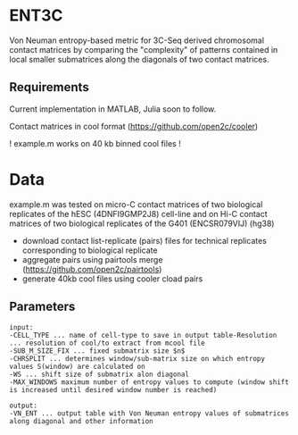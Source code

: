 # ENT3C
Von Neuman entropy-based metric for 3C-Seq derived chromosomal contact matrices by comparing the "complexity" of patterns contained in local smaller submatrices along the diagonals of two contact matrices. 

## Requirements
Current implementation in MATLAB, Julia soon to follow.

Contact matrices in cool format (https://github.com/open2c/cooler)

! example.m works on 40 kb binned cool files !

# Data
example.m was tested on micro-C contact matrices of two biological replicates of the hESC (4DNFI9GMP2J8) cell-line and on Hi-C contact matrices of two biological replicates of the G401 (ENCSR079VIJ) (hg38)

 - download contact list-replicate (pairs) files for technical replicates corresponding to biological replicate
 - aggregate pairs using pairtools merge (https://github.com/open2c/pairtools)
 - generate 40kb cool files using cooler cload pairs
   
## Parameters
```
input:
-CELL_TYPE ... name of cell-type to save in output table-Resolution ... resolution of cool/to extract from mcool file
-SUB_M_SIZE_FIX ... fixed submatrix size $n$
-CHRSPLIT ... determines window/sub-matrix size on which entropy values S(window) are calculated on
-WS ... shift size of submatrix alon diagonal
-MAX_WINDOWS maximum number of entropy values to compute (window shift is increased until desired window number is reached)
```
```
output:
-VN_ENT ... output table with Von Neuman entropy values of submatrices along diagonal and other information
```

